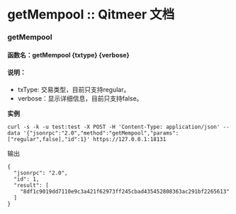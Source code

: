 # getMempool :: Qitmeer 文档

### getMempool <a href="#getmempool" id="getmempool"></a>

#### 函数名：getMempool {txtype} {verbose} <a href="#han-shu-ming-getmempooltxtypeverbose" id="han-shu-ming-getmempooltxtypeverbose"></a>

#### 说明： <a href="#shuo-ming" id="shuo-ming"></a>

* txType: 交易类型，目前只支持regular。
* verbose：显示详细信息，目前只支持false。

**实例**

```
curl -s -k -u test:test -X POST -H 'Content-Type: application/json' --data '{"jsonrpc":"2.0","method":"getMempool","params":["regular",false],"id":1}' https://127.0.0.1:18131
```

输出

```
{
  "jsonrpc": "2.0",
  "id": 1,
  "result": [
    "8df1c9019dd7110e9c3a421f62973ff245cbad435452808363ac291bf2265613"
  ]
}
```
